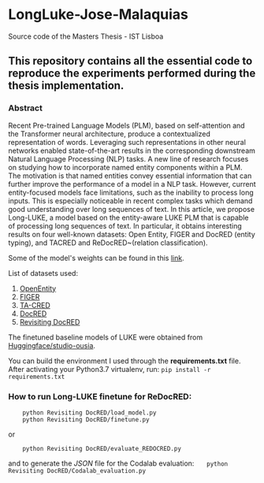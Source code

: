# LongLuke-Jose-Malaquias
Source code of the Masters Thesis - IST Lisboa



## This repository contains all the essential code to reproduce the experiments performed during the thesis implementation. 

### **Abstract**
Recent Pre-trained Language Models (PLM), based on self-attention and the Transformer neural architecture, produce a contextualized representation of words. Leveraging such representations in other neural networks enabled state-of-the-art results in the corresponding downstream Natural Language Processing (NLP) tasks. A new line of research focuses on studying how to incorporate named entity components within a PLM. The motivation is that named entities convey essential information that can further improve the performance of a model in a NLP task. However, current entity-focused models face limitations, such as the inability to process long inputs. This is especially noticeable in recent complex tasks which demand good understanding over long sequences of text. In this article, we propose Long-LUKE, a model based on the entity-aware LUKE PLM that is capable of processing long sequences of text. In particular, it obtains interesting results on four well-known datasets: Open Entity, FIGER and DocRED (entity typing), and TACRED and ReDocRED~(relation classification).


Some of the model's weights can be found in this
[link](https://drive.google.com/drive/folders/1QX_3tfyu8A0C6HpOSnhgODJFQHpIIKZb?usp=share_link).

List of datasets used:
1. [OpenEntity](http://nlp.cs.washington.edu/entity_type/data/ultrafine_acl18.tar.gz)
2. [FIGER](https://github.com/xiaoling/figer/zipball/master)
3. [TA-CRED](https://nlp.stanford.edu/projects/tacred/#access)
4. [DocRED](https://github.com/thunlp/DocRED)
5. [Revisiting DocRED](https://github.com/tonytan48/Re-DocRED/tree/main/data)

The finetuned baseline models of LUKE were obtained from [Huggingface/studio-ousia](https://huggingface.co/studio-ousia).

You can build the environment I used through the **requirements.txt** file. After activating your Python3.7 virtualenv, run:
`pip install -r requirements.txt`

### How to run Long-LUKE finetune for ReDocRED:
```
	python Revisiting DocRED/load_model.py
	python Revisiting DocRED/finetune.py

```
or
```
	python Revisiting DocRED/evaluate_REDOCRED.py
```
and to generate the *JSON* file for the Codalab evaluation:
`	python Revisiting DocRED/Codalab_evaluation.py`






